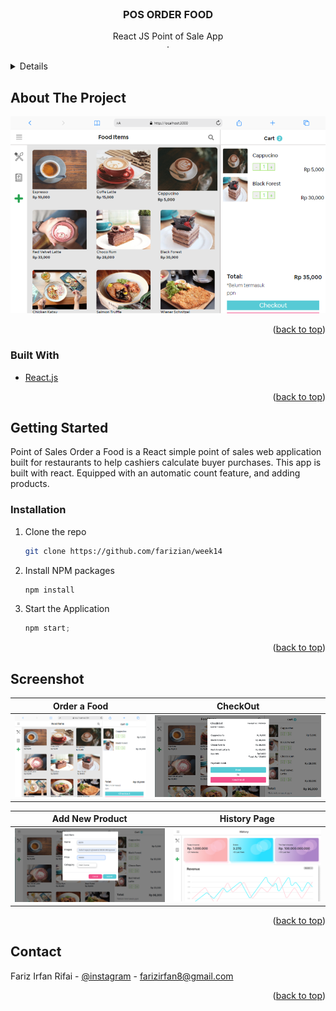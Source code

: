 <div id="top"></div>

<!-- PROJECT LOGO -->
<br />
<div align="center">

<h3 align="center">POS ORDER FOOD</h3>

  <p align="center">
    React JS Point of Sale App
    <br />
    ·
    
  </p>
</div>



<!-- TABLE OF CONTENTS -->
<details>

  <ol>
    <li>
      <a href="#about-the-project">About The Project</a>
      <ul>
        <li><a href="#built-with">Built With</a></li>
      </ul>
    </li>
    <li>
      <a href="#getting-started">Getting Started</a>
      <ul>
        <li><a href="#installation">Installation</a></li>
      </ul>
    </li>
    <li><a href="#screenshot">Screenshot</a></li>
    <li><a href="#contact">Contact</a></li>
  </ol>
</details>



<!-- ABOUT THE PROJECT -->
## About The Project

![Screenshot](./posappss/webview2.png)



<p align="right">(<a href="#top">back to top</a>)</p>



### Built With

* [React.js](https://reactjs.org/)

<p align="right">(<a href="#top">back to top</a>)</p>



<!-- GETTING STARTED -->
## Getting Started

Point of Sales Order a Food is a React simple point of sales web application built for
restaurants to help cashiers calculate buyer purchases. This app is built with react.
Equipped with an automatic count feature, and adding products.


### Installation

1. Clone the repo
   ```sh
   git clone https://github.com/farizian/week14
   ```
2. Install NPM packages
   ```sh
   npm install
   ```
3. Start the Application
   ```js
   npm start;
   ```

<p align="right">(<a href="#top">back to top</a>)</p>



<!-- ROADMAP -->
## Screenshot

Order a Food           |  CheckOut
:-------------------------:|:-------------------------:
![](./posappss/webview2.png)  |  ![](./posappss/checkout.png)

Add New Product           |  History Page
:-------------------------:|:-------------------------:
![](./posappss/add.png)  |  ![](./posappss/webview3.png)

<p align="right">(<a href="#top">back to top</a>)</p>




<!-- CONTACT -->
## Contact

Fariz Irfan Rifai  - [@instagram](https://www.instagram.com/farizirfan008/) - farizirfan8@gmail.com


<p align="right">(<a href="#top">back to top</a>)</p>

